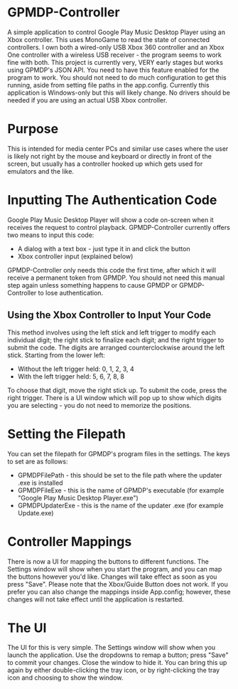 # GPMDP-Controller
A simple application to control Google Play Music Desktop Player using an Xbox controller. This uses MonoGame to read the state of connected controllers. I own both a wired-only USB Xbox 360 controller and an Xbox One controller with a wireless USB receiver - the program seems to work fine with both.
This project is currently very, VERY early stages but works using GPMDP's JSON API. You need to have this feature enabled for the program to work.
You should not need to do much configuration to get this running, aside from setting file paths in the app.config.
Currently this application is Windows-only but this will likely change.
No drivers should be needed if you are using an actual USB Xbox controller.

# Purpose
This is intended for media center PCs and similar use cases where the user is likely not right by the mouse and keyboard or directly in front of the screen, but usually has a controller hooked up which gets used for emulators and the like.

# Inputting The Authentication Code
Google Play Music Desktop Player will show a code on-screen when it receives the request to control playback. GPMDP-Controller 
currently offers two means to input this code:
- A dialog with a text box - just type it in and click the button
- Xbox controller input (explained below)

GPMDP-Controller only needs this code the first time, after which it will receive a permanent token from GPMDP. You should not need this manual step again unless something happens to cause GPMDP or GPMDP-Controller to lose authentication.

## Using the Xbox Controller to Input Your Code
This method involves using the left stick and left trigger to modify each individual digit; the right stick to finalize each digit; and the right trigger to submit the code.
The digits are arranged counterclockwise around the left stick. Starting from the lower left:
* Without the left trigger held: 0, 1, 2, 3, 4
* With the left trigger held:    5, 6, 7, 8, 8

To choose that digit, move the right stick up. To submit the code, press the right trigger. There is a UI window which will pop up to show which digits you are selecting - you do not need to memorize the positions.

# Setting the Filepath
You can set the filepath for GPMDP's program files in the settings. The keys to set are as follows:
* GPMDPFilePath - this should be set to the file path where the updater .exe is installed
* GPMDPFileExe - this is the name of GPMDP's executable (for example "Google Play Music Desktop Player.exe")
* GPMDPUpdaterExe - this is the name of the updater .exe (for example Update.exe)

# Controller Mappings
There is now a UI for mapping the buttons to different functions. The Settings window will show when you start the program, and you can map the buttons however you'd like. Changes will take effect as soon as you press "Save". Please note that the Xbox/Guide Button does not work. If you prefer you can also change the mappings inside App.config; however, these changes will not take effect until the application is restarted.

# The UI
The UI for this is very simple. The Settings window will show when you launch the application. Use the dropdowns to remap a button; press "Save" to commit your changes. Close the window to hide it. You can bring this up again by either double-clicking the tray icon, or by right-clicking the tray icon and choosing to show the window.
